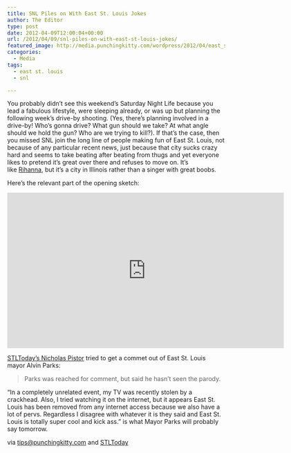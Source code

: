 ```yaml
---
title: SNL Piles on With East St. Louis Jokes
author: The Editor
type: post
date: 2012-04-09T12:00:04+00:00
url: /2012/04/09/snl-piles-on-with-east-st-louis-jokes/
featured_image: http://media.punchingkitty.com/wordpress/2012/04/east_stl_snl.jpeg
categories:
  - Media
tags:
  - east st. louis
  - snl

---
```

You probably didn&#8217;t see this weekend&#8217;s Saturday Night Life because you lead a fabulous lifestyle, were sleeping already, or was up but planning the following week&#8217;s drive-by shooting. (Yes, there&#8217;s planning involved in a drive-by! Who&#8217;s gonna drive? What gun should we take? At what angle should we hold the gun? Who are we trying to kill?). If that&#8217;s the case, then you missed SNL join the long line of people making fun of East St. Louis, not because of any particular recent news, just because that city sucks crazy hard and seems to take beating after beating from thugs and yet everyone likes to pretend it&#8217;s great over there and refuses to move on. It&#8217;s like <a href="http://usemycomputer.com/indeximages/women/Rihanna/" target="_blank">Rihanna</a>, but it&#8217;s a city in Illinois rather than a singer with great boobs.

Here&#8217;s the relevant part of the opening sketch:

<div class="embed-vimeo" style="text-align: center;">
  <iframe src="https://player.vimeo.com/video/39992817" width="640" height="360" frameborder="0" webkitallowfullscreen mozallowfullscreen allowfullscreen></iframe>
</div>

<a href="http://www.stltoday.com/news/local/govt-and-politics/political-fix/saturday-night-live-s-mitt-romney-campaigns-in-east-st/article_bedd5678-8135-11e1-977f-001a4bcf6878.html" target="_blank">STLToday&#8217;s Nicholas Pistor</a> tried to get a commet out of East St. Louis mayor Alvin Parks:

> Parks was reached for comment, but said he hasn&#8217;t seen the parody.

&#8220;In a completely unrelated event, my TV was recently stolen by a crackhead. Also, I tried watching it on the internet, but it appears East St. Louis has been removed from any internet access because we also have a lot of pervs. Regardless I disagree with whatever it is they said and East St. Louis is totally super cool and kick ass.&#8221; is what Mayor Parks will probably say tomorrow.

via <a href="/tips" target="_blank">tips@punchingkitty.com</a> and <a href="http://www.stltoday.com/news/local/govt-and-politics/political-fix/saturday-night-live-s-mitt-romney-campaigns-in-east-st/article_bedd5678-8135-11e1-977f-001a4bcf6878.html" target="_blank">STLToday</a>